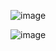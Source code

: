 ![image](https://github.com/FelipeDevMelo/Landing-page-cafeteria/assets/73553939/281ee23d-3526-4c9d-b00b-cce519efb086)

![image](https://github.com/FelipeDevMelo/Landing-page-cafeteria/assets/73553939/c2743014-de0f-4bc4-9bdd-22be6821ddb0)
